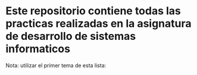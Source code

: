 # Este repositorio contiene todas las practicas realizadas en la asignatura de desarrollo de sistemas informaticos
Nota: utilizar el primer tema de esta lista: [](https://pages.github.com/themes/)